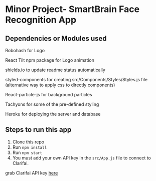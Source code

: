 # Minor Project- SmartBrain Face Recognition App


## Dependencies or Modules used
<p>Robohash for Logo</p>
<p>React Tilt npm package for Logo animation</p>
<p>shields.io to update readme status automatically</p>
<p>styled-components for creating src/Components/Styles/Styles.js file (alternative way to apply css to directly components)</p>
<p>React-particle-js for background particles</p>
<p>Tachyons for some of the pre-defined styling</p>
<p>Heroku for deploying the server and database</p>


## Steps to run this app
1. Clone this repo
2. Run `npm install`
3. Run `npm start`
4. You must add your own API key in the `src/App.js` file to connect to Clarifai.

grab Clarifai API key [here](https://www.clarifai.com/)

